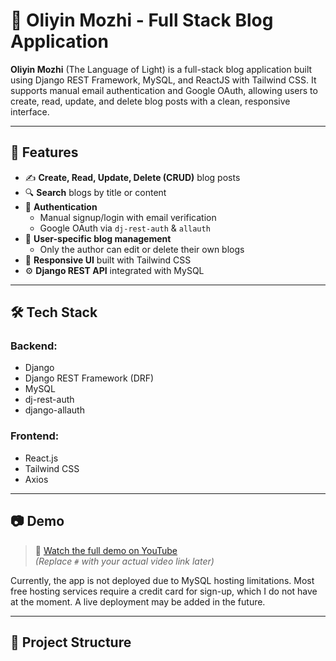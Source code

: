 # 🌟 Oliyin Mozhi - Full Stack Blog Application

**Oliyin Mozhi** (The Language of Light) is a full-stack blog application built using Django REST Framework, MySQL, and ReactJS with Tailwind CSS. It supports manual email authentication and Google OAuth, allowing users to create, read, update, and delete blog posts with a clean, responsive interface.

---

## 🚀 Features

- ✍️ **Create, Read, Update, Delete (CRUD)** blog posts
- 🔍 **Search** blogs by title or content
- 🔐 **Authentication**
  - Manual signup/login with email verification
  - Google OAuth via `dj-rest-auth` & `allauth`
- 👤 **User-specific blog management**
  - Only the author can edit or delete their own blogs
- 🎨 **Responsive UI** built with Tailwind CSS
- ⚙️ **Django REST API** integrated with MySQL

---

## 🛠️ Tech Stack

### Backend:
- Django
- Django REST Framework (DRF)
- MySQL
- dj-rest-auth
- django-allauth

### Frontend:
- React.js
- Tailwind CSS
- Axios

---

## 📷 Demo

> 🔗 [Watch the full demo on YouTube](#)  
> _(Replace `#` with your actual video link later)_

Currently, the app is not deployed due to MySQL hosting limitations. Most free hosting services require a credit card for sign-up, which I do not have at the moment. A live deployment may be added in the future.

---

## 📁 Project Structure

